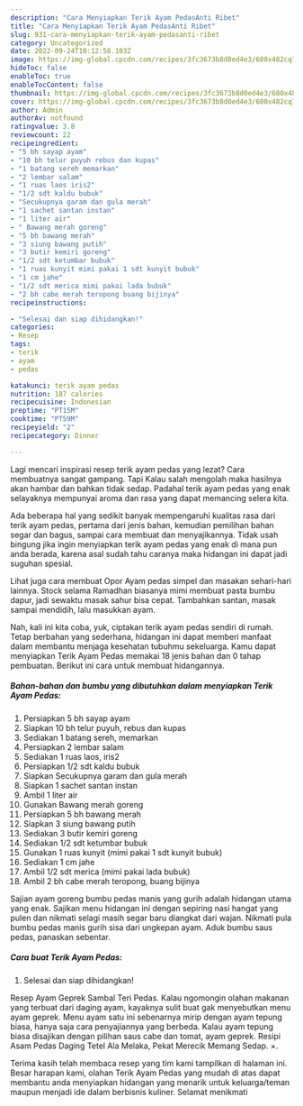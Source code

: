 ```yaml
---
description: "Cara Menyiapkan Terik Ayam PedasAnti Ribet"
title: "Cara Menyiapkan Terik Ayam PedasAnti Ribet"
slug: 931-cara-menyiapkan-terik-ayam-pedasanti-ribet
category: Uncategorized
date: 2022-09-24T10:12:58.103Z
image: https://img-global.cpcdn.com/recipes/3fc3673b8d0ed4e3/680x482cq70/terik-ayam-pedas-foto-resep-utama.jpg
hideToc: false
enableToc: true
enableTocContent: false
thumbnail: https://img-global.cpcdn.com/recipes/3fc3673b8d0ed4e3/680x482cq70/terik-ayam-pedas-foto-resep-utama.jpg
cover: https://img-global.cpcdn.com/recipes/3fc3673b8d0ed4e3/680x482cq70/terik-ayam-pedas-foto-resep-utama.jpg
author: Admin
authorAv: notfound
ratingvalue: 3.8
reviewcount: 22
recipeingredient:
- "5 bh sayap ayam"
- "10 bh telur puyuh rebus dan kupas"
- "1 batang sereh memarkan"
- "2 lembar salam"
- "1 ruas laos iris2"
- "1/2 sdt kaldu bubuk"
- "Secukupnya garam dan gula merah"
- "1 sachet santan instan"
- "1 liter air"
- " Bawang merah goreng"
- "5 bh bawang merah"
- "3 siung bawang putih"
- "3 butir kemiri goreng"
- "1/2 sdt ketumbar bubuk"
- "1 ruas kunyit mimi pakai 1 sdt kunyit bubuk"
- "1 cm jahe"
- "1/2 sdt merica mimi pakai lada bubuk"
- "2 bh cabe merah teropong buang bijinya"
recipeinstructions:

- "Selesai dan siap dihidangkan!"
categories:
- Resep
tags:
- terik
- ayam
- pedas

katakunci: terik ayam pedas 
nutrition: 187 calories
recipecuisine: Indonesian
preptime: "PT15M"
cooktime: "PT59M"
recipeyield: "2"
recipecategory: Dinner

---
```



Lagi mencari inspirasi resep terik ayam pedas yang lezat? Cara membuatnya sangat gampang. Tapi Kalau salah mengolah maka hasilnya akan hambar dan bahkan tidak sedap. Padahal terik ayam pedas yang enak selayaknya mempunyai aroma dan rasa yang dapat memancing selera kita.


Ada beberapa hal yang sedikit banyak mempengaruhi kualitas rasa dari terik ayam pedas, pertama dari jenis bahan, kemudian pemilihan bahan segar dan bagus, sampai cara membuat dan menyajikannya. Tidak usah bingung jika ingin menyiapkan terik ayam pedas yang enak di mana pun anda berada, karena asal sudah tahu caranya maka hidangan ini dapat jadi suguhan spesial.

Lihat juga cara membuat Opor Ayam pedas simpel dan masakan sehari-hari lainnya. Stock selama Ramadhan biasanya mimi membuat pasta bumbu dapur, jadi sewaktu masak sahur bisa cepat. Tambahkan santan, masak sampai mendidih, lalu masukkan ayam.


Nah, kali ini kita coba, yuk, ciptakan terik ayam pedas sendiri di rumah. Tetap berbahan yang sederhana, hidangan ini dapat memberi manfaat dalam membantu menjaga kesehatan tubuhmu sekeluarga. Kamu dapat menyiapkan Terik Ayam Pedas memakai 18 jenis bahan dan 0 tahap pembuatan. Berikut ini cara untuk membuat hidangannya.

<!--inarticleads1-->

##### Bahan-bahan dan bumbu yang dibutuhkan dalam menyiapkan Terik Ayam Pedas:

1. Persiapkan 5 bh sayap ayam
1. Siapkan 10 bh telur puyuh, rebus dan kupas
1. Sediakan 1 batang sereh, memarkan
1. Persiapkan 2 lembar salam
1. Sediakan 1 ruas laos, iris2
1. Persiapkan 1/2 sdt kaldu bubuk
1. Siapkan Secukupnya garam dan gula merah
1. Siapkan 1 sachet santan instan
1. Ambil 1 liter air
1. Gunakan  Bawang merah goreng
1. Persiapkan 5 bh bawang merah
1. Siapkan 3 siung bawang putih
1. Sediakan 3 butir kemiri goreng
1. Sediakan 1/2 sdt ketumbar bubuk
1. Gunakan 1 ruas kunyit (mimi pakai 1 sdt kunyit bubuk)
1. Sediakan 1 cm jahe
1. Ambil 1/2 sdt merica (mimi pakai lada bubuk)
1. Ambil 2 bh cabe merah teropong, buang bijinya


Sajian ayam goreng bumbu pedas manis yang gurih adalah hidangan utama yang enak. Sajikan menu hidangan ini dengan sepiring nasi hangat yang pulen dan nikmati selagi masih segar baru diangkat dari wajan. Nikmati pula bumbu pedas manis gurih sisa dari ungkepan ayam. Aduk bumbu saus pedas, panaskan sebentar. 

<!--inarticleads2-->

##### Cara buat Terik Ayam Pedas:


1. Selesai dan siap dihidangkan!

Resep Ayam Geprek Sambal Teri Pedas. Kalau ngomongin olahan makanan yang terbuat dari daging ayam, kayaknya sulit buat gak menyebutkan menu ayam geprek. Menu ayam satu ini sebenarnya mirip dengan ayam tepung biasa, hanya saja cara penyajiannya yang berbeda. Kalau ayam tepung biasa disajikan dengan pilihan saus cabe dan tomat, ayam geprek. Resipi Asam Pedas Daging Tetel Ala Melaka, Pekat Merecik Memang Sedap. ×. 

Terima kasih telah membaca resep yang tim kami tampilkan di halaman ini. Besar harapan kami, olahan Terik Ayam Pedas yang mudah di atas dapat membantu anda menyiapkan hidangan yang menarik untuk keluarga/teman maupun menjadi ide dalam berbisnis kuliner. Selamat menikmati
